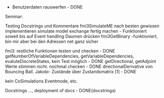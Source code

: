 - Benutzerdaten rauswerfen - DONE


Seminar:

Testing
Docstrings und Kommentare
fmi3SimulateME nach besten gewissen implementieren
simulate model exchange fertig machen - Funktioniert soweit bis auf Event handling
Daumen drücken
fmi3GetBinary -funktioniert, bin mir aber bei den Adressen net ganz sicher

fmi3: restliche Funktionen testen und checken - DONE
getNumberOfVariableDependencies, getVariableDependencies, evaluteDiscreteStates, kein Test möglich - DONE
getDirectional, getAdjoint Werte stimmen nicht. nochmal checken - DONE
directionalDerivative von Bouncing Ball. Jakobi- Zustände über Zustandsmatrix [1] - DONE





kein CoSimulations Eventmode, etc.

Docstrings ..., deployment of docs - DONE(docstrings)
